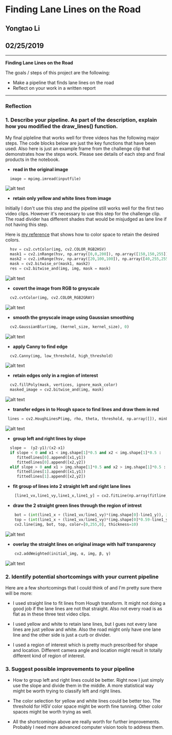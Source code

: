 # **Finding Lane Lines on the Road** 

## Yongtao Li

## 02/25/2019

---

**Finding Lane Lines on the Road**

The goals / steps of this project are the following:
* Make a pipeline that finds lane lines on the road
* Reflect on your work in a written report

---

### Reflection

### 1. Describe your pipeline. As part of the description, explain how you modified the draw_lines() function.

My final pipleline that works well for three videos has the following major steps. The code blocks below are just the key functions that have been used. Also here is just an example frame from the challenge clip that demonstrates how the steps work. Please see details of each step and final products in the notebook. 

  * **read in the original image**
  
```python
  image = mpimg.imread(inputfile)
```
![alt text]( ./test_images_output/challenge/frame000_original.jpg "original image")

  * **retain only yellow and white lines from image**
  
  Initially I don't use this step and the pipeline still works well for the first two video clips. However it's necessary to use this step for the challenge clip. The road divider has different shades that would be misjudged as lane line if not having this step.
  
  Here is [my reference](https://opencv-python-tutroals.readthedocs.io/en/latest/py_tutorials/py_imgproc/py_colorspaces/py_colorspaces.html) that shows how to color space to retain the desired colors.
  
```python
  hsv = cv2.cvtColor(img, cv2.COLOR_RGB2HSV)
  mask1 = cv2.inRange(hsv, np.array([0,0,200]), np.array([150,150,255]))
  mask2 = cv2.inRange(hsv, np.array([20,100,100]), np.array([40,255,255]))
  mask = cv2.bitwise_or(mask1, mask2)
  res = cv2.bitwise_and(img, img, mask = mask)
```
![alt text]( ./test_images_output/challenge/frame000_filtered.jpg "filtered image")

  * **covert the image from RGB to greyscale**
  
```python
  cv2.cvtColor(img, cv2.COLOR_RGB2GRAY)
```
![alt text]( ./test_images_output/challenge/frame000_gray.jpg "gray image")
  
  * **smooth the greyscale image using Gaussian smoothing**
  
```python
  cv2.GaussianBlur(img, (kernel_size, kernel_size), 0)
```
![alt text]( ./test_images_output/challenge/frame000_blurgray.jpg "blurgray image")
  
  * **apply Canny to find edge**
  
```python
  cv2.Canny(img, low_threshold, high_threshold)
```
![alt text]( ./test_images_output/challenge/frame000_edges.jpg "edges image")
  
  * **retain edges only in a region of interest**
  
```python
  cv2.fillPoly(mask, vertices, ignore_mask_color)
  masked_image = cv2.bitwise_and(img, mask)
```
![alt text]( ./test_images_output/challenge/frame000_maskedeges.jpg "maskedges image")
  
  
  * **transfer edges in to Hough space to find lines and draw them in red**
  
```python
 lines = cv2.HoughLinesP(img, rho, theta, threshold, np.array([]), minLineLength=min_line_len, maxLineGap=max_line_gap)
```
![alt text]( ./test_images_output/challenge/frame000_redline.jpg "redlines image")

  * **group left and right lines by slope**
  
```python
  slope =  (y2-y1)/(x2-x1)
  if slope < 0 and x1 < img.shape[1]*0.5 and x2 < img.shape[1]*0.5 :
     fittedlines[0].append([x1,y1])
     fittedlines[0].append([x2,y2])
  elif slope > 0 and x1 > img.shape[1]*0.5 and x2 > img.shape[1]*0.5 :
     fittedlines[1].append([x1,y1])
     fittedlines[1].append([x2,y2])
```
  
  * **fit group of lines into 2 straight left and right lane lines**

```python
    [line1_vx,line1_vy,line1_x,line1_y] = cv2.fitLine(np.array(fitline, dtype=np.int32), cv2.DIST_L2,0,0.01,0.01)
```

  * **draw the 2 straight green lines through the region of intrest**

```python
    bot = (int(line1_x + (line1_vx/line1_vy)*(img.shape[0]-line1_y)), int(img.shape[0]))
    top = (int(line1_x + (line1_vx/line1_vy)*(img.shape[0]*0.59-line1_y)), int(img.shape[0]*0.59))
    cv2.line(img, bot, top, color=[0,255,0], thickness=10)
```
![alt text]( ./test_images_output/challenge/frame000_line.jpg "lines image")

  * **overlay the straight lines on original image with half transparency**
  
```python
    cv2.addWeighted(initial_img, α, img, β, γ)
```
  
![alt text]( ./test_images_output/challenge/frame000.jpg "final image")


### 2. Identify potential shortcomings with your current pipeline

Here are a few shortcomings that I could think of and I'm pretty sure there will be more:

  * I used straight line to fit lines from Hough transform. It might not doing a good job if the lane lines are not that straight. Also not every road is as flat as in these three test video clips.
  
  * I used yellow and white to retain lane lines, but I gues not every lane lines are just yellow and white. Also the road might only have one lane line and the other side is just a curb or divider.
  
  * I used a region of interest which is pretty much prescribed for shape and location. Different camera angle and location might result in totally different kind of region of interest.

### 3. Suggest possible improvements to your pipeline

  * How to group left and right lines could be better. Right now I just simply use the slope and divide them in the middle. A more statistical way might be worth trying to classify left and right lines.
  
  * The color selection for yellow and white lines could be better too. The threshold for HSV color space might be worth fine tunning. Other color spaces might be worth trying as well.
  
  * All the shortcomings above are really worth for further improvements. Probably I need more advanced computer vision tools to address them.
